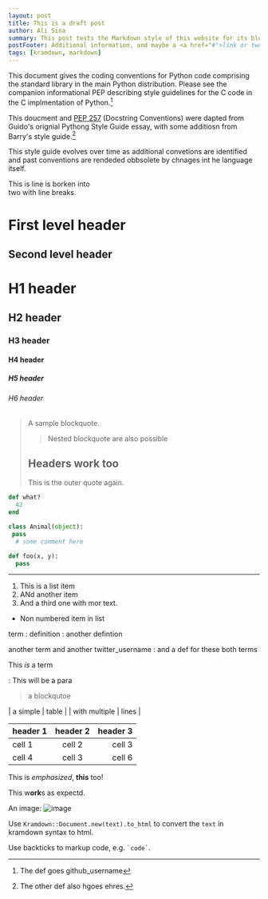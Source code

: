 ```yaml
---
layout: post
title: This is a draft post
author: Ali Sina
summary: This post tests the Markdown style of this website for its blogposts.
postFooter: Additional information, and maybe a <a href="#">link or two</a>
tags: [kramdown, markdown]
---
```

This document gives the coding conventions for Python code
 comprising the standard library in the main Python distribution. Please see the companion informational PEP
  describing style guidelines for the C code in the C implmentation of Python.[^1]

This doucment and [PEP 257](https://www.python.org/dev/peps/pep-0257/) (Docstring Conventions) were dapted from Guido's orignial Pythong Style Guide essay, with some additiosn from Barry's style guide.[^2]

This style guide evolves over time as additional convetions are identified and past conventions are rendeded obbsolete by chnages int he language itself.

This is line is borken into  
two with line breaks.

First level header
===============

Second level header
----------------

# H1 header
## H2 header
### H3 header
#### H4 header
##### H5 header
###### H6 header

> A sample blockquote.
>
> > Nested blockquote are also possible
>
> ## Headers work too
> This is the outer quote again.

~~~ruby
def what?
  42
end
~~~

~~~python
class Animal(object):
 pass
  # some comment here
~~~

```python
def foo(x, y):
  pass
```


* * *


1. This is a list item
2. ANd another item
2. And a third one with mor text.


* Non numbered item in list


term
: definition
: another defintion


another term
and another twitter_username
: and a def for these both terms


This *is* a term

: This will be a para

> a blockqutoe


| a simple | table |
| with multiple | lines |

| header 1 | header 2 | header 3 |
|:--------|:--------:|--------:|
| cell 1 | cell 2 | cell 3 |
| cell 4 | cell 3 | cell 6 |


This is *emphasized*, __this__ too!

This w**ork**s as expectd.


An image: ![image](http://placekitten.com/200/300)


Use `Kramdown::Document.new(text).to_html` to convert the
`text` in kramdown syntax to html.


Use backticks to markup code, e.g. `` `code` ``.


[^1]: The def goes github_username
[^2]: The other def also hgoes ehres.

